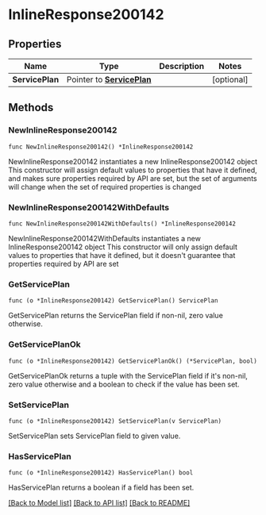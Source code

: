# InlineResponse200142

## Properties

Name | Type | Description | Notes
------------ | ------------- | ------------- | -------------
**ServicePlan** | Pointer to [**ServicePlan**](servicePlan.md) |  | [optional] 

## Methods

### NewInlineResponse200142

`func NewInlineResponse200142() *InlineResponse200142`

NewInlineResponse200142 instantiates a new InlineResponse200142 object
This constructor will assign default values to properties that have it defined,
and makes sure properties required by API are set, but the set of arguments
will change when the set of required properties is changed

### NewInlineResponse200142WithDefaults

`func NewInlineResponse200142WithDefaults() *InlineResponse200142`

NewInlineResponse200142WithDefaults instantiates a new InlineResponse200142 object
This constructor will only assign default values to properties that have it defined,
but it doesn't guarantee that properties required by API are set

### GetServicePlan

`func (o *InlineResponse200142) GetServicePlan() ServicePlan`

GetServicePlan returns the ServicePlan field if non-nil, zero value otherwise.

### GetServicePlanOk

`func (o *InlineResponse200142) GetServicePlanOk() (*ServicePlan, bool)`

GetServicePlanOk returns a tuple with the ServicePlan field if it's non-nil, zero value otherwise
and a boolean to check if the value has been set.

### SetServicePlan

`func (o *InlineResponse200142) SetServicePlan(v ServicePlan)`

SetServicePlan sets ServicePlan field to given value.

### HasServicePlan

`func (o *InlineResponse200142) HasServicePlan() bool`

HasServicePlan returns a boolean if a field has been set.


[[Back to Model list]](../README.md#documentation-for-models) [[Back to API list]](../README.md#documentation-for-api-endpoints) [[Back to README]](../README.md)


